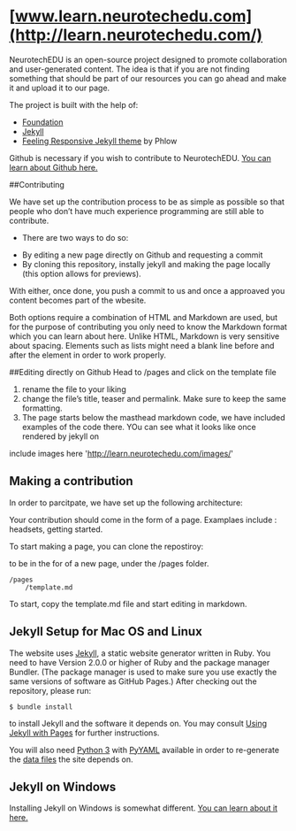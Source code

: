 # [www.learn.neurotechedu.com](http://learn.neurotechedu.com/)

NeurotechEDU is an open-source project designed to promote collaboration and user-generated content.
The idea is that if you are not finding something that should be part of our resources you can go ahead and make it and upload it to our page.

The project is built with the help of:

 * [Foundation](http://foundation.zurb.com/)
 * [Jekyll](http://jekyllrb.com/)
 * [Feeling Responsive Jekyll theme](https://phlow.github.io/feeling-responsive/) by Phlow

Github is necessary if you wish to contribute to NeurotechEDU. [You can learn about Github here.](https://guides.github.com/activities/hello-world/)


##Contributing

We have set up the contribution process to be as simple as possible so that people who don’t have much experience programming are still able to contribute.

+ There are two ways to do so:
- By editing a new page directly on Github and requesting a commit
- By cloning this repository, instally jekyll and making the page locally (this option allows for previews).

With either, once done, you push a commit to us and once a approaved you content becomes part of the wbesite.

Both options require a combination of HTML and Markdown are used, but for the purpose of contributing you only need to know the Markdown format which you can learn about here. Unlike HTML, Markdown is very sensitive about spacing. Elements such as lists might need a blank line before and after the element in order to work properly.

##Editing directly on Github
Head to /pages and click on the template file
1. rename the file to your liking
2. change the file’s title, teaser and permalink. Make sure to keep the same formatting.
3. The page starts below the masthead markdown code, we have included examples of the code there. YOu can see what it looks like once rendered by jekyll on 

include images here  'http://learn.neurotechedu.com/images/'




## Making a contribution


In order to parcitpate, we have set up the following architecture:

Your contribution should come in the form of a page.
Examplaes include : headsets, getting started.

To start making a page, you can clone the repostiroy:

to be in the for of a new page, under the /pages folder.

```
/pages
    /template.md
```

To start, copy the template.md file and start editing in markdown.


## Jekyll Setup for Mac OS and Linux

The website uses [Jekyll](http://jekyllrb.com/), a static website generator written in Ruby.
You need to have Version 2.0.0 or higher of Ruby and the package manager Bundler.
(The package manager is used to make sure you use exactly the same versions of software as GitHub Pages.)
After checking out the repository, please run:

```
$ bundle install

```

to install Jekyll and the software it depends on.
You may consult [Using Jekyll with Pages](https://help.github.com/articles/using-jekyll-with-pages/) for further instructions.

You will also need [Python 3](http://python.org/) with
[PyYAML](https://pypi.python.org/pypi/PyYAML/) available in order to
re-generate the [data files](#details) the site depends on.

## Jekyll on Windows

Installing Jekyll on Windows is somewhat different. [You can learn about it here.](https://jekyllrb.com/docs/windows/)




